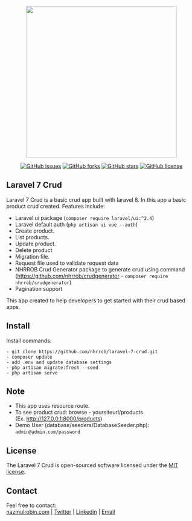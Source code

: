 <p align="center"><a href="https://nazmulrobin.com" target="_blank"><img src="http://laravel.nazmulrobin.com/images/nhrrob/nhrblog-logo-white.png" width="400"></a></p>

<p align="center">
<a href="https://github.com/nhrrob/laravel-7-crud/issues"><img alt="GitHub issues" src="https://img.shields.io/github/issues/nhrrob/laravel-7-crud"></a>
<a href="https://github.com/nhrrob/laravel-7-crud/network"><img alt="GitHub forks" src="https://img.shields.io/github/forks/nhrrob/laravel-7-crud"></a>
<a href="https://github.com/nhrrob/laravel-7-crud/stargazers"><img alt="GitHub stars" src="https://img.shields.io/github/stars/nhrrob/laravel-7-crud"></a>
<a href="https://github.com/nhrrob/laravel-7-crud/blob/master/LICENSE.md"><img alt="GitHub license" src="https://img.shields.io/github/license/nhrrob/laravel-7-crud"></a>

</p>

## Laravel 7 Crud

Laravel 7 Crud is a basic crud app built with laravel 8. In this app a basic product crud created. 
Features include:

- Laravel ui package (```composer require laravel/ui:^2.4```)
- Laravel default auth (```php artisan ui vue --auth```)
- Create product.
- List products.
- Update product.
- Delete product
- Migration file.
- Request file used to validate request data
- NHRROB Crud Generator package to generate crud using command
  <br>(https://github.com/nhrrob/crudgenerator - ```composer require nhrrob/crudgenerator```)  
- Pagination support

This app created to help developers to get started with their crud based apps.


## Install

Install commands:
``` 
- git clone https://github.com/nhrrob/laravel-7-crud.git 
- composer update
- add .env and update database settings
- php artisan migrate:fresh --seed
- php artisan serve

```


## Note

- This app uses resource route.
- To see product crud: browse - yoursiteurl/products 
  <br>(Ex. http://127.0.0.1:8000/products)
- Demo User (database/seeders/DatabaseSeeder.php): 
<br> ```admin@admin.com/password```


## License

The Laravel 7 Crud is open-sourced software licensed under the [MIT license](https://opensource.org/licenses/MIT).


## Contact

Feel free to contact:  
<a href="https://www.nazmulrobin.com/">nazmulrobin.com</a> | <a href="https://twitter.com/nhr_rob">Twitter</a> | <a href="https://www.linkedin.com/in/nhrrob/">Linkedin</a> | <a href="mailto:robin.sust08@gmail.com">Email</a>